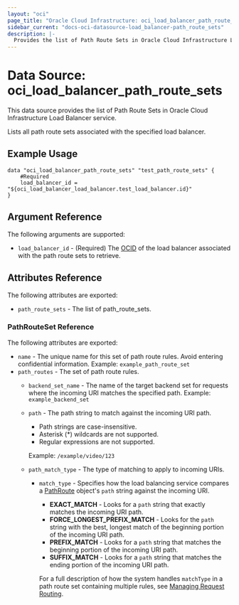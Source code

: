 ```yaml
---
layout: "oci"
page_title: "Oracle Cloud Infrastructure: oci_load_balancer_path_route_sets"
sidebar_current: "docs-oci-datasource-load_balancer-path_route_sets"
description: |-
  Provides the list of Path Route Sets in Oracle Cloud Infrastructure Load Balancer service
---
```


# Data Source: oci_load_balancer_path_route_sets
This data source provides the list of Path Route Sets in Oracle Cloud Infrastructure Load Balancer service.

Lists all path route sets associated with the specified load balancer.

## Example Usage

```hcl
data "oci_load_balancer_path_route_sets" "test_path_route_sets" {
	#Required
	load_balancer_id = "${oci_load_balancer_load_balancer.test_load_balancer.id}"
}
```

## Argument Reference

The following arguments are supported:

* `load_balancer_id` - (Required) The [OCID](https://docs.cloud.oracle.com/iaas/Content/General/Concepts/identifiers.htm) of the load balancer associated with the path route sets to retrieve. 


## Attributes Reference

The following attributes are exported:

* `path_route_sets` - The list of path_route_sets.

### PathRouteSet Reference

The following attributes are exported:

* `name` - The unique name for this set of path route rules. Avoid entering confidential information.  Example: `example_path_route_set` 
* `path_routes` - The set of path route rules.
	* `backend_set_name` - The name of the target backend set for requests where the incoming URI matches the specified path.  Example: `example_backend_set` 
	* `path` - The path string to match against the incoming URI path.
		*  Path strings are case-insensitive.
		*  Asterisk (*) wildcards are not supported.
		*  Regular expressions are not supported.

		Example: `/example/video/123` 
	* `path_match_type` - The type of matching to apply to incoming URIs.
		* `match_type` - Specifies how the load balancing service compares a [PathRoute](https://docs.cloud.oracle.com/iaas/api/#/en/loadbalancer/20170115/requests/PathRoute) object's `path` string against the incoming URI.
			*  **EXACT_MATCH** - Looks for a `path` string that exactly matches the incoming URI path.
			*  **FORCE_LONGEST_PREFIX_MATCH** - Looks for the `path` string with the best, longest match of the beginning portion of the incoming URI path.
			*  **PREFIX_MATCH** - Looks for a `path` string that matches the beginning portion of the incoming URI path.
			*  **SUFFIX_MATCH** - Looks for a `path` string that matches the ending portion of the incoming URI path.

			For a full description of how the system handles `matchType` in a path route set containing multiple rules, see [Managing Request Routing](https://docs.cloud.oracle.com/iaas/Content/Balance/Tasks/managingrequest.htm). 

